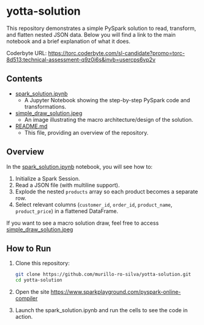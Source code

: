 # yotta-solution

This repository demonstrates a simple PySpark solution to read, transform, and flatten nested JSON data. Below you will find a link to the main notebook and a brief explanation of what it does.

Coderbyte URL: https://torc.coderbyte.com/sl-candidate?promo=torc-8d513:technical-assessment-q9z0i6s&invb=usercps6vp2v

## Contents
- [spark_solution.ipynb](spark_solution.ipynb)  
  - A Jupyter Notebook showing the step-by-step PySpark code and transformations.
- [simple_draw_solution.jpeg](simple_draw_solution.jpeg)  
  - An image illustrating the macro architecture/design of the solution.
- [README.md](README.md)  
  - This file, providing an overview of the repository.

## Overview
In the [spark_solution.ipynb](spark_solution.ipynb) notebook, you will see how to:
1. Initialize a Spark Session.
2. Read a JSON file (with multiline support).
3. Explode the nested `products` array so each product becomes a separate row.
4. Select relevant columns (`customer_id`, `order_id`, `product_name`, `product_price`) in a flattened DataFrame.

If you want to see a macro solution draw, feel free to access [simple_draw_solution.jpeg](simple_draw_solution.jpeg)  

## How to Run
1. Clone this repository:  
   ```bash
   git clone https://github.com/murillo-ro-silva/yotta-solution.git
   cd yotta-solution
   ```
2. Open the site https://www.sparkplayground.com/pyspark-online-compiler

3. Launch the spark_solution.ipynb and run the cells to see the code in action.
